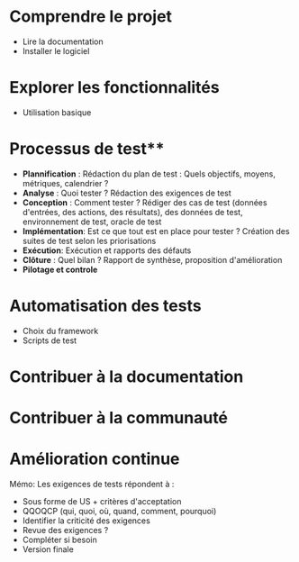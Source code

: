 # Comprendre le projet
- Lire la documentation
- Installer le logiciel

# Explorer les fonctionnalités
- Utilisation basique

# Processus de test**
- **Plannification** : Rédaction du plan de test : Quels objectifs, moyens, métriques, calendrier ?
- **Analyse** : Quoi tester ? Rédaction des exigences de test
- **Conception** : Comment tester ? Rédiger des cas de test (données d'entrées, des actions, des résultats), des données de test, environnement de test, oracle de test
- **Implémentation**: Est ce que tout est en place pour tester ? Création des suites de test selon les priorisations
- **Exécution**: Exécution et rapports des défauts
- **Clôture** : Quel bilan ? Rapport de synthèse, proposition d'amélioration
- **Pilotage et controle**

# Automatisation des tests
- Choix du framework 
- Scripts de test

# Contribuer à la documentation
# Contribuer à la communauté
# Amélioration continue 

Mémo:
Les exigences de tests répondent à : 
- Sous forme de US + critères d'acceptation
- QQOQCP (qui, quoi, où, quand, comment, pourquoi)
- Identifier la criticité des exigences 
- Revue des exigences ?
- Compléter si besoin
- Version finale
